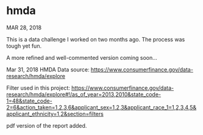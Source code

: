 # hmda
MAR 28, 2018

This is a data challenge I worked on two months ago. The process was tough yet fun.

A more refined and well-commented version coming soon...

Mar 31, 2018
HMDA Data source: 
https://www.consumerfinance.gov/data-research/hmda/explore

Filter used in this project:
https://www.consumerfinance.gov/data-research/hmda/explore#!/as_of_year=2013,2010&state_code-1=48&state_code-2=6&action_taken=1,2,3,6&applicant_sex=1,2,3&applicant_race_1=1,2,3,4,5&applicant_ethnicity=1,2&section=filters

pdf version of the report added.